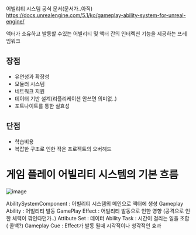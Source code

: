 어빌리티 시스템 공식 문서(문서가..아직)
https://docs.unrealengine.com/5.1/ko/gameplay-ability-system-for-unreal-engine/

액터가 소유하고 발동할 수있는 어빌리티 및 액터 간의 인터렉션 기능을 제공하는 프레임워크
## 장점
* 유연성과 확장성
* 모듈러 시스템
* 네트워크 지원
* 데이터 기반 설계(리플리케이션 안쓰면 의미없..)
* 포트나이트를 통한 실효성
## 단점
* 학습비용
* 복잡한 구조로 인한 작은 프로젝트의 오버헤드

# 게임 플레이 어빌리티 시스템의 기본 흐름
![image](https://github.com/m-mang2/unrealability/assets/135841268/84304e09-0e48-47df-ab3b-e40502444343)

AbilitySystemComponent : 어빌리티 시스템의 메인으로 액터에 생성
Gameplay Ability : 어빌리티 발동
GamePlay Effect : 어빌리티 발동으로 인한 영향 (공격으로 인한 체력이 깎인다던가..)
Attibute Set : 데이터 
Ability Task : 시간이 걸리는 일을 조합 ( 콜백?)
Gameplay Cue : Effect가 발동 될때 시각적이나 청각적인 효과
